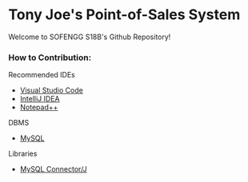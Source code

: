 # Tony Joe's Point-of-Sales System

Welcome to SOFENGG S18B's Github Repository!

### How to Contribution:
Recommended IDEs
- [Visual Studio Code](https://code.visualstudio.com/) 
- [IntelliJ IDEA](https://www.jetbrains.com/idea/)
- [Notepad++](https://notepad-plus-plus.org/)

DBMS 
- [MySQL](https://www.mysql.com/)

Libraries
- [MySQL Connector/J](https://dev.mysql.com/downloads/connector/j/5.1.html)
